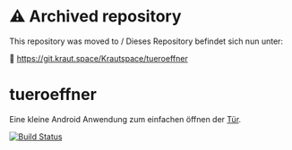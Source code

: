 # ⚠️ Archived repository

This repository was moved to / Dieses Repository befindet sich nun unter:

🔗 https://git.kraut.space/Krautspace/tueroeffner


# tueroeffner

Eine kleine Android Anwendung zum einfachen öffnen der [Tür](https://www.krautspace.de/hswiki:fernschliessanlage).

[![Build Status](http://buildserver.datenknoten.me/buildStatus/icon?job=tueroeffner)](http://buildserver.datenknoten.me/job/tueroeffner/)

